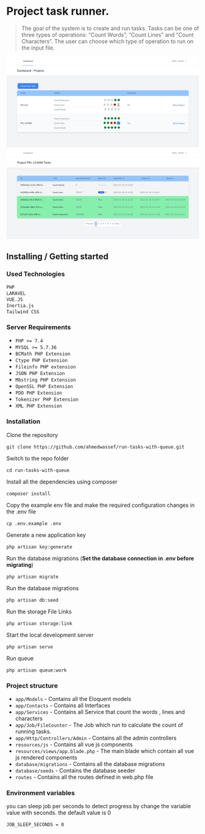# Project task runner.

>The goal of the system is to create and run tasks. Tasks can be one of three types of
operations: “Count Words”, “Count Lines” and “Count Characters”. The user can choose
which type of operation to run on the input file.


<img src="./public/project-screenshot.png" alt="Project screenshot"  >
<img src="./public/project-screenshot2.png" alt="Project screenshot"  >


## Installing / Getting started

### Used Technologies

```shell
PHP
LARAVEL
VUE.JS
Inertia.js
Tailwind CSS 
```

### Server Requirements

- `PHP >= 7.4`
- `MYSQL >= 5.7.36`
- `BCMath PHP Extension`
- `Ctype PHP Extension`
- `Fileinfo PHP extension`
- `JSON PHP Extension`
- `Mbstring PHP Extension`
- `OpenSSL PHP Extension`
- `PDO PHP Extension`
- `Tokenizer PHP Extension`
- `XML PHP Extension`

### Installation

Clone the repository

    git clone https://github.com/ahmedwassef/run-tasks-with-queue.git

Switch to the repo folder

    cd run-tasks-with-queue

Install all the dependencies using composer

    composer install

Copy the example env file and make the required configuration changes in the .env file

    cp .env.example .env

Generate a new application key

    php artisan key:generate

Run the database migrations (**Set the database connection in .env before migrating**)

    php artisan migrate

Run the database migrations

    php artisan db:seed

Run the storage File Links

    php artisan storage:link

Start the local development server

    php artisan serve

Run queue

    php artisan queue:work

### Project structure

- `app/Models` - Contains all the Eloquent models
- `app/Contacts` - Contains all Interfaces
- `app/Services` - Contains all Service that count the words , lines and characters 
- `app/Job/FileCounter` - The Job which run to calculate the count of running tasks. 
- `app/Http/Controllers/Admin` - Contains all the admin controllers
- `resources/js` - Contains all vue js components
- `resources/views/app.blade.php` - The main blade which contain all vue js rendered components
- `database/migrations` - Contains all the database migrations
- `database/seeds` - Contains the database seeder
- `routes` - Contains all the routes defined in web.php file


### Environment variables

you can sleep job per seconds to detect progress by change
the variable value with seconds.
the default value is 0

    JOB_SLEEP_SECONDS = 0 
